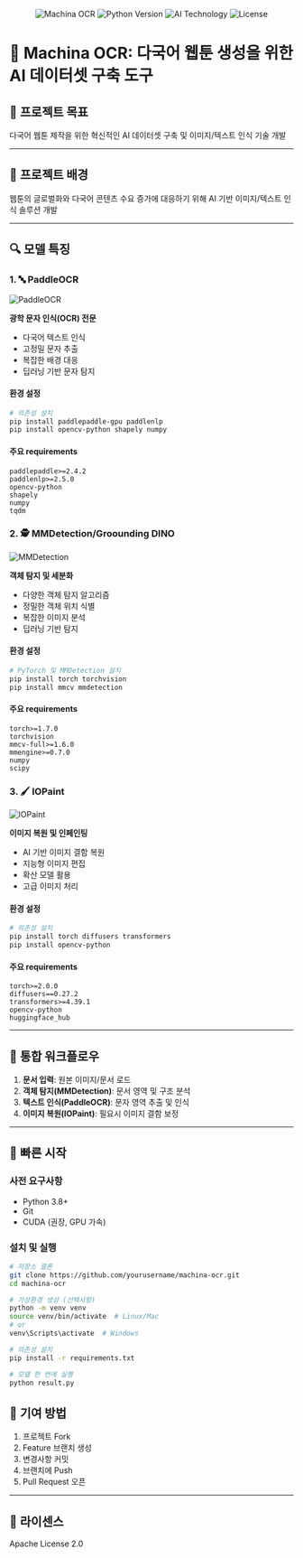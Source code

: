 <p align="center">
  <img src="https://img.shields.io/badge/Machina-OCR-brightgreen?style=for-the-badge&logo=data:image/svg+xml;base64,PHN2ZyB4bWxucz0iaHR0cDovL3d3dy53My5vcmcvMjAwMC9zdmciIHZpZXdCb3g9IjAgMCAyNCAyNCIgd2lkdGg9IjI0IiBoZWlnaHQ9IjI0IiBmaWxsPSJ3aGl0ZSI+PHBhdGggZD0iTTEyIDJDNi40OCAyIDIgNi40OCAyIDEyczQuNDggMTAgMTAgMTAgMTAtNC40OCAxMC0xMFMxNy41MiAyIDEyIDJ6bTAgMThjLTQuNDEgMC04LTMuNTktOC04czMuNTktOCA4LTg4IDMuNTkgOCA4IDh6bS0yLTEzaDR2NGgtNHptMCA2aDR2NGgtNHptLTYgMGg0djRINHptMC02aDR2NGgtNHoiLz48L3N2Zz4=" alt="Machina OCR">
  
  <img src="https://img.shields.io/badge/Python-3.8+-blue?style=for-the-badge&logo=python" alt="Python Version">
  <img src="https://img.shields.io/badge/AI-Document%20Intelligence-orange?style=for-the-badge" alt="AI Technology">
  <img src="https://img.shields.io/badge/License-Apache%202.0-red?style=for-the-badge" alt="License">
</p>

# 🤖 Machina OCR: 다국어 웹툰 생성을 위한 AI 데이터셋 구축 도구

## 🎯 프로젝트 목표
다국어 웹툰 제작을 위한 혁신적인 AI 데이터셋 구축 및 이미지/텍스트 인식 기술 개발

---

## 📘 프로젝트 배경
웹툰의 글로벌화와 다국어 콘텐츠 수요 증가에 대응하기 위해 AI 기반 이미지/텍스트 인식 솔루션 개발

---

## 🔍 모델 특징

### 1. 🔤 PaddleOCR
![PaddleOCR](https://img.shields.io/badge/PaddleOCR-Advanced-2EA44F?style=flat-square)

**광학 문자 인식(OCR) 전문**
- 다국어 텍스트 인식
- 고정밀 문자 추출
- 복잡한 배경 대응
- 딥러닝 기반 문자 탐지

#### 환경 설정
```bash
# 의존성 설치
pip install paddlepaddle-gpu paddlenlp
pip install opencv-python shapely numpy
```

#### 주요 requirements
```
paddlepaddle>=2.4.2
paddlenlp>=2.5.0
opencv-python
shapely
numpy
tqdm
```

### 2. 🕵️ MMDetection/Groounding DINO
![MMDetection](https://img.shields.io/badge/GroundingDINO%20Detection-FF6F61?style=flat-square)

**객체 탐지 및 세분화**
- 다양한 객체 탐지 알고리즘
- 정밀한 객체 위치 식별
- 복잡한 이미지 분석
- 딥러닝 기반 탐지

#### 환경 설정
```bash
# PyTorch 및 MMDetection 설치
pip install torch torchvision
pip install mmcv mmdetection
```

#### 주요 requirements
```
torch>=1.7.0
torchvision
mmcv-full>=1.6.0
mmengine>=0.7.0
numpy
scipy
```

### 3. 🖌️ IOPaint
![IOPaint](https://img.shields.io/badge/IOPaint-Image%20Restoration-blueviolet?style=flat-square)

**이미지 복원 및 인페인팅**
- AI 기반 이미지 결함 복원
- 지능형 이미지 편집
- 확산 모델 활용
- 고급 이미지 처리

#### 환경 설정
```bash
# 의존성 설치
pip install torch diffusers transformers
pip install opencv-python
```

#### 주요 requirements
```
torch>=2.0.0
diffusers==0.27.2
transformers>=4.39.1
opencv-python
huggingface_hub
```

---

## 🚀 통합 워크플로우

1. **문서 입력**: 원본 이미지/문서 로드
2. **객체 탐지(MMDetection)**: 문서 영역 및 구조 분석
3. **텍스트 인식(PaddleOCR)**: 문자 영역 추출 및 인식
4. **이미지 복원(IOPaint)**: 필요시 이미지 결함 보정

---

## 🚀 빠른 시작

### 사전 요구사항
- Python 3.8+
- Git
- CUDA (권장, GPU 가속)

### 설치 및 실행
```bash
# 저장소 클론
git clone https://github.com/yourusername/machina-ocr.git
cd machina-ocr

# 가상환경 생성 (선택사항)
python -m venv venv
source venv/bin/activate  # Linux/Mac
# or 
venv\Scripts\activate  # Windows

# 의존성 설치
pip install -r requirements.txt

# 모델 한 번에 실행
python result.py
```

## 🤝 기여 방법
1. 프로젝트 Fork
2. Feature 브랜치 생성
3. 변경사항 커밋
4. 브랜치에 Push
5. Pull Request 오픈

---

## 📄 라이센스
Apache License 2.0
